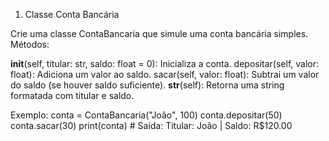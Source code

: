 1. Classe Conta Bancária

Crie uma classe ContaBancaria que simule uma conta bancária simples.
Métodos:

__init__(self, titular: str, saldo: float = 0): Inicializa a conta.
depositar(self, valor: float): Adiciona um valor ao saldo.
sacar(self, valor: float): Subtrai um valor do saldo (se houver saldo suficiente).
__str__(self): Retorna uma string formatada com titular e saldo.

Exemplo:
conta = ContaBancaria("João", 100)
conta.depositar(50)
conta.sacar(30)
print(conta)  # Saída: Titular: João | Saldo: R$120.00